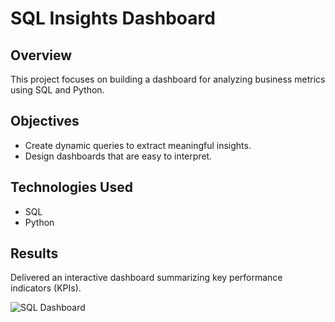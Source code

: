 # SQL Insights Dashboard

## Overview
This project focuses on building a dashboard for analyzing business metrics using SQL and Python.

## Objectives
- Create dynamic queries to extract meaningful insights.
- Design dashboards that are easy to interpret.

## Technologies Used
- SQL
- Python

## Results
Delivered an interactive dashboard summarizing key performance indicators (KPIs).

![SQL Dashboard](../assets/sql_dashboard.png)

